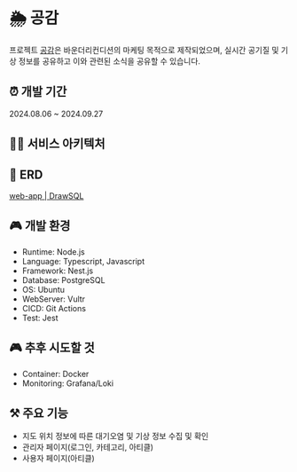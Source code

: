 # 🌦️ 공감

프로젝트 [공감](http://ggair.co.kr/)은 바운더리컨디션의 마케팅 목적으로 제작되었으며, 실시간 공기질 및 기상 정보를 공유하고 이와 관련된 소식을 공유할 수 있습니다.

## ⏰ 개발 기간

2024.08.06 ~ 2024.09.27

## 💁‍♀️ 서비스 아키텍처

## 💎 ERD

[web-app | DrawSQL](https://drawsql.app/teams/-1656/diagrams/web-app)

## 🎮 개발 환경

- Runtime: Node.js
- Language: Typescript, Javascript
- Framework: Nest.js
- Database: PostgreSQL
- OS: Ubuntu
- WebServer: Vultr
- CICD: Git Actions
- Test: Jest

## 🎮 추후 시도할 것

- Container: Docker
- Monitoring: Grafana/Loki

## ⚒️ 주요 기능

- 지도 위치 정보에 따른 대기오염 및 기상 정보 수집 및 확인
- 관리자 페이지(로그인, 카테고리, 아티클)
- 사용자 페이지(아티클)
